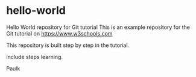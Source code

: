 # hello-world
Hello World repository for Git tutorial
This is an example repository for the Git tutorial on https://www.w3schools.com

This repository is built step by step in the tutorial.

include steps learning.

Paulk

